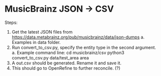 # MusicBrainz JSON -> CSV
Steps:
1.  Get the latest JSON files from https://data.metabrainz.org/pub/musicbrainz/data/json-dumps
    a.  Examples in data folder.
2.  Run convert_to_csv.py, specify the entity type in the second argument.
    a.  Example command line: 
        cd musicbrainz/csv
        python3 convert_to_csv.py data/test_area area
3.  A out.csv should be generated. Rename it and save it.
4.  This should go to OpenRefine to further reconcile. (?)